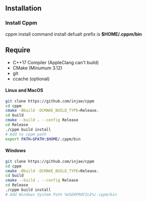 ## Installation
### Install Cppm
cppm install command install defualt prefix is **$HOME/.cppm/bin** 

## Require
- C++17 Compiler (AppleClang can't build)  
- CMake (Minumum 3.12)  
- git  
- ccache (optional)  

#### Linux and MacOS
```sh
git clone https://github.com/injae/cppm
cd cppm
cmake -Bbuild -DCMAKE_BUILD_TYPE=Release.
cd build
cmake --build . --config Release
cd Release
./cppm build install
# Add to cppm path
export PATH=$PATH:$HOME/.cppm/bin
```

#### Windows
```sh
git clone https://github.com/injae/cppm
cd cppm
cmake -Bbuild -DCMAKE_BUILD_TYPE=Release.
cd build
cmake --build . --config Release
cd Release
./cppm build install
# Add Windows System Path %USERPROFILE%/.cppm/bin
```



